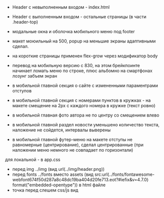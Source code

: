 * Header c  невыполненным входом - index.html
* Header с выполненным входом - остальные страницы (в части .header-top)
* модальные окна и оболочка мобильного меню под footer



* макет моюильный на 500, popup на меньшие экраны адаптивными сделал.
* на короткие страницы применен flex-grow через модификатор body 


* перевод на мобильную версию с 830, на этом брейкпоинте начинает ломать меню по строке, плюс альбомно на смартфонах лозунг забъем экран
* в мобильной главной секция о сайте с измененными параментрами отступов
* в мобильной главной секция с номерами пунктов в кружках - на макете смещение на 2px c каждого номера в кружке (текст ровно)
* в мобильной главная фото автора не по центру со смещением влево
* в мобильной главной раздел новости уменьшено количество текста, наложение не сойдется, интервалы выверены
* в мобильной главной футер-меню на макете отступы не равномерные (центрирование), сделал центрированные (при наложении меню немного не совпадает по горизонтали)


для локальной - в app.css
* перед img ../img (вид url(../img/header.png))
* перед fonts ../fonts вместо assets (вид src:url(../fonts/fontawesome-webfont674f50d287a8c48dc19ba404d20fe713.eot?#iefix&v=4.7.0) format("embedded-opentype"))
в html файле
* точка перед слешем css/js вид <script type="text/javascript" src="./assets/js/app.js">
